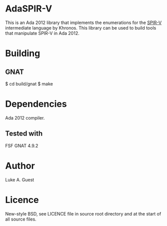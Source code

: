 # AdaSPIR-V

This is an Ada 2012 library that implements the enumerations for the [SPIR-V](https://www.khronos.org/registry/spir-v)
intermediate language by Khronos. This library can be used to build tools that manipulate SPIR-V in Ada 2012.

# Building

## GNAT

$ cd build/gnat
$ make

# Dependencies

Ada 2012 compiler.

## Tested with

FSF GNAT 4.9.2

# Author

Luke A. Guest

# Licence

New-style BSD, see LICENCE file in source root directory and at the start of all source files.
